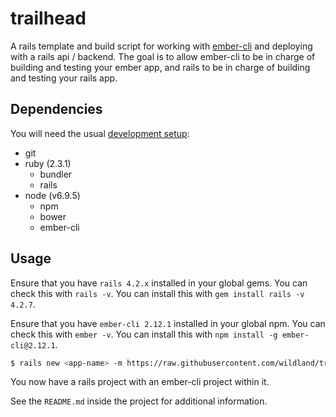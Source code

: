 # trailhead

A rails template and build script for working with [ember-cli](https://github.com/stefanpenner/ember-cli)
and deploying with a rails api / backend. The goal is to allow ember-cli to be
in charge of building and testing your ember app, and rails to be in charge of
building and testing your rails app.


## Dependencies

You will need the usual [development setup](https://github.com/wildland/guides#setting-up-your-development-enviroment):
- git
- ruby (2.3.1)
  - bundler
  - rails
- node (v6.9.5)
  - npm
  - bower
  - ember-cli

## Usage
Ensure that you have `rails 4.2.x` installed in your global gems. You can check this with `rails -v`.
You can install this with `gem install rails -v 4.2.7`.

Ensure that you have `ember-cli 2.12.1` installed in your global npm. You can check this with `ember -v`.
You can install this with `npm install -g ember-cli@2.12.1`.

```bash
$ rails new <app-name> -m https://raw.githubusercontent.com/wildland/trailhead/master/template.rb --database=postgresql --skip-spring --skip-turbolinks -J
```

You now have a rails project with an ember-cli project within it.

See the `README.md` inside the project for additional information.
